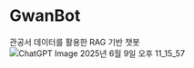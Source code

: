 # GwanBot
관공서 데이터를 활용한 RAG 기반 챗봇
![ChatGPT Image 2025년 6월 9일 오후 11_15_57](https://github.com/user-attachments/assets/e77b8d35-e08d-4ccb-8c91-99112a4d67f3)
